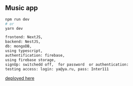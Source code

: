 
##                       Music app


```bash
npm run dev
# or
yarn dev
```

```bash
frontend: NextJS, 
backend: NestJS,
db: mongoDB,
using typescript,
authentification: firebase,
using firebase storage,
signUp: switchedd off,  for password  or authentication: 
testing access: login: ya@ya.ru, pass: Inter111
```

[deployed here](https://musing-bhaskara-c69304.netlify.app) 
